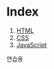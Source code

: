 
<head>
<meta charset="utf-8">
</head>
<body>
<link rel="stylesheet" href="style.css">
<h1>Index</h1>
<div id="grid">
<ol>

<li><a href="1.html"target="blank"title="html">HTML</a></li>
<li><a href="2.html"target="blank"title="CSS">CSS</a></li>
<li><a href="3.html"target="blank"title="JavaScript">JavaScript</a></li>
 </ol>
 <div id="article">
<p>
</p>
  연습용


</div>
</div>
</body>

